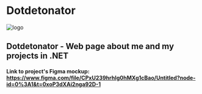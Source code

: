 # Dotdetonator
 
 ![logo](https://user-images.githubusercontent.com/81254108/228600897-e82c0259-aede-4dc4-b076-3f8d11f2ae9b.png)

 
## Dotdetonator - Web page about me and my projects in .NET

#### Link to project's Figma mockup: https://www.figma.com/file/CPxU239hrhIg0hMXg1cBao/Untitled?node-id=0%3A1&t=0xoP3dXAi2nga92D-1
